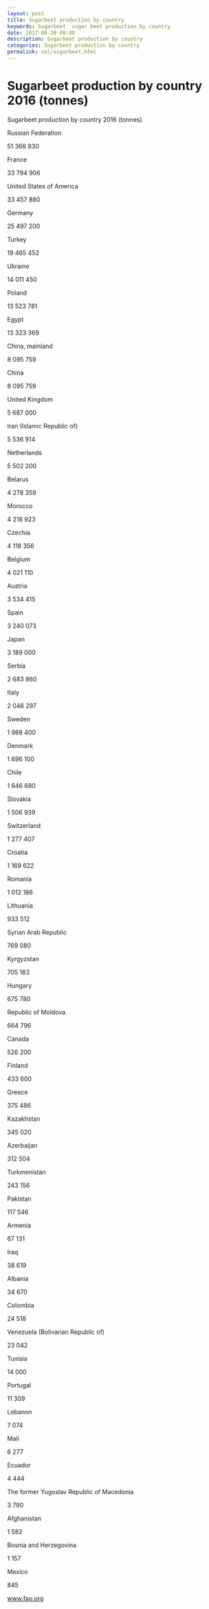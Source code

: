 ```yaml
---
layout: post
title: Sugarbeet production by country 
keywords: Sugarbeet  sugar beet production by country
date: 2017-06-20 09:48
description: Sugarbeet production by country
categories: Sugarbeet production by country
permalink: sel/sugarbeet.html
---
```


# Sugarbeet production by country 2016 (tonnes)




Sugarbeet production by country 2016 (tonnes)









Russian Federation


51 366 830






France


33 794 906






United States of America


33 457 880






Germany


25 497 200






Turkey


19 465 452






Ukraine


14 011 450






Poland


13 523 781






Egypt


13 323 369






China, mainland


8 095 759






China


8 095 759






United Kingdom


5 687 000






Iran (Islamic Republic of)


5 536 914






Netherlands


5 502 200






Belarus


4 278 359






Morocco


4 218 923






Czechia


4 118 356






Belgium


4 021 110






Austria


3 534 415






Spain


3 240 073






Japan


3 189 000






Serbia


2 683 860






Italy


2 046 297






Sweden


1 988 400






Denmark


1 696 100






Chile


1 646 680






Slovakia


1 506 939






Switzerland


1 277 407






Croatia


1 169 622






Romania


1 012 186






Lithuania


933 512






Syrian Arab Republic


769 080






Kyrgyzstan


705 183






Hungary


675 780






Republic of Moldova


664 796






Canada


526 200






Finland


433 600






Greece


375 486






Kazakhstan


345 020






Azerbaijan


312 504






Turkmenistan


243 156






Pakistan


117 546






Armenia


67 131






Iraq


38 619






Albania


34 670






Colombia


24 518






Venezuela (Bolivarian Republic of)


23 042






Tunisia


14 000






Portugal


11 309






Lebanon


7 074






Mali


6 277






Ecuador


4 444






The former Yugoslav Republic of Macedonia


3 790






Afghanistan


1 582






Bosnia and Herzegovina


1 157






Mexico


845








www.fao.org 


			
